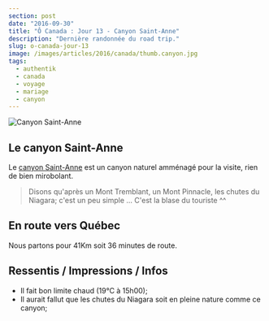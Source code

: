 ```yaml
---
section: post
date: "2016-09-30"
title: "Ô Canada : Jour 13 - Canyon Saint-Anne"
description: "Dernière randonnée du road trip."
slug: o-canada-jour-13
image: /images/articles/2016/canada/thumb.canyon.jpg
tags:
  - authentik
  - canada
  - voyage
  - mariage
  - canyon
---
```


![Canyon Saint-Anne](/images/articles/2016/canada/canyon.jpg)

## Le canyon Saint-Anne

Le [canyon Saint-Anne](http://www.canyonsa.qc.ca) est un canyon naturel amménagé pour la visite, rien de bien mirobolant.

> Disons qu'après un Mont Tremblant, un Mont Pinnacle, les chutes du Niagara; c'est un peu simple ... C'est la blase du touriste ^^

## En route vers Québec

Nous partons pour 41Km soit 36 minutes de route.

## Ressentis / Impressions / Infos

  * Il fait bon limite chaud (19°C à 15h00);
  * Il aurait fallut que les chutes du Niagara soit en pleine nature comme ce canyon;
